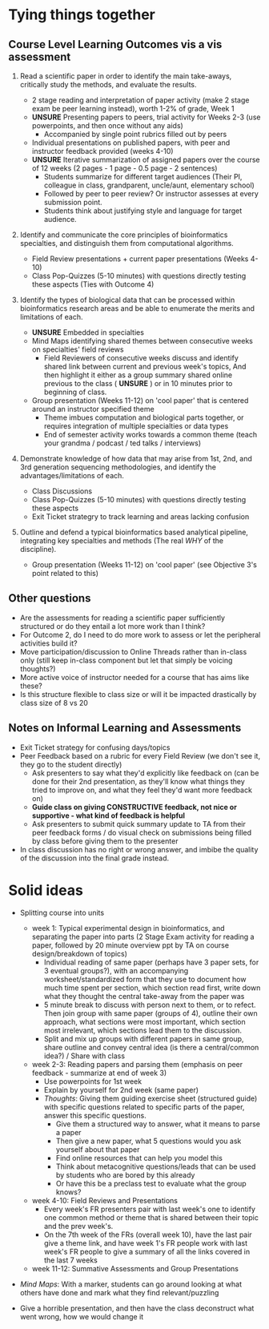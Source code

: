 # Tying things together  
## Course Level Learning Outcomes vis a vis assessment  
1. Read a scientific paper in order to identify the main take-aways, critically study the methods, and evaluate the results.   
	- 2 stage reading and interpretation of paper activity (make 2 stage exam be peer learning instead), worth 1-2% of grade, Week 1  
	- **UNSURE** Presenting papers to peers, trial activity for Weeks 2-3 (use powerpoints, and then once without any aids)  
		- Accompanied by single point rubrics filled out by peers  
	- Individual presentations on published papers, with peer and instructor feedback provided (weeks 4-10)  
	- **UNSURE** Iterative summarization of assigned papers over the course of 12 weeks (2 pages - 1 page - 0.5 page - 2 sentences)  
		- Students summarize for different target audiences (Their PI, colleague in class, grandparent, uncle/aunt, elementary school)  
		- Followed by peer to peer review? Or instructor assesses at every submission point.  
		- Students think about justifying style and language for target audience.  

2. Identify and communicate the core principles of bioinformatics specialties, and distinguish them from computational algorithms.  
	- Field Review presentations + current paper presentations (Weeks 4-10)   
	- Class Pop-Quizzes (5-10 minutes) with questions directly testing these aspects (Ties with Outcome 4)  
3. Identify the types of biological data that can be processed within bioinformatics research areas and be able to enumerate the merits and limitations of each.   
	- **UNSURE** Embedded in specialties  
	- Mind Maps identifying shared themes between consecutive weeks on specialties' field reviews  
		- Field Reviewers of consecutive weeks discuss and identify shared link between current and previous week's topics, And then highlight it either as a group summary shared online previous to the class ( **UNSURE** ) or in 10 minutes prior to beginning of class.   
	- Group presentation (Weeks 11-12) on 'cool paper' that is centered around an instructor specified theme  
		- Theme imbues computation and biological parts together, or requires integration of multiple specialties or data types  
		- End of semester activity works towards a common theme (teach your grandma / podcast / ted talks / interviews)   
4. Demonstrate knowledge of how data that may arise from 1st, 2nd, and 3rd generation sequencing methodologies, and identify the advantages/limitations of each.    
	- Class Discussions  
	- Class Pop-Quizzes (5-10 minutes) with questions directly testing these aspects   
	- Exit Ticket strategry to track learning and areas lacking confusion  

5. Outline and defend a typical bioinformatics based analytical pipeline, integrating key specialties and methods (The real *WHY* of the discipline).   
	- Group presentation (Weeks 11-12) on 'cool paper' (see Objective 3's point related to this)  

## Other questions  
- Are the assessments for reading a scientific paper sufficiently structured or do they entail a lot more work than I think?  
- For Outcome 2, do I need to do more work to assess or let the peripheral activities build it?  
- Move participation/discussion to Online Threads rather than in-class only (still keep in-class component but let that simply be voicing thoughts?)  
- More active voice of instructor needed for a course that has aims like these?  
- Is this structure flexible to class size or will it be impacted drastically by class size of 8 vs 20
## Notes on Informal Learning and Assessments   
- Exit Ticket strategy for confusing days/topics   
- Peer Feedback based on a rubric for every Field Review (we don't see it, they go to the student directly)   
	- Ask presenters to say what they'd explicitly like feedback on (can be done for their 2nd presentation, as they'll know what things they tried to improve on, and what they feel they'd want more feedback on)  
	- **Guide class on giving CONSTRUCTIVE feedback, not nice or supportive - what kind of feedback is helpful**  
	- Ask presenters to submit quick summary update to TA from their peer feedback forms / do visual check on submissions being filled by class before giving them to the presenter      
- In class discussion has no right or wrong answer, and imbibe the quality of the discussion into the final grade instead.  

# Solid ideas  
- Splitting course into units  
	- week 1: Typical experimental design in bioinformatics, and separating the paper into parts (2 Stage Exam activity for reading a paper, followed by 20 minute overview ppt by TA on course design/breakdown of topics)  
		- Individual reading of same paper (perhaps have 3 paper sets, for 3 eventual groups?), with an accompanying worksheet/standardized form that they use to document how much time spent per section, which section read first, write down what they thought the central take-away from the paper was  
		- 5 minute break to discuss with person next to them, or to refect. Then join group with same paper (groups of 4), outline their own approach, what sections were most important, which section most irrelevant, which sections lead them to the discussion.  
		- Split and mix up groups with different papers in same group, share outline and convey central idea (is there a central/common idea?) / Share with class  
	- week 2-3: Reading papers and parsing them (emphasis on peer feedback - summarize at end of week 3)   
		- Use powerpoints for 1st week  
		- Explain by yourself for 2nd week (same paper)   
		- *Thoughts*: Giving them guiding exercise sheet (structured guide) with specific questions related to specific parts of the paper, answer this specific questions.  
			- Give them a structured way to answer, what it means to parse a paper  
			- Then give a new paper, what 5 questions would you ask yourself about that paper  
			- Find online resources that can help you model this  
			- Think about metacognitive questions/leads that can be used by students who are bored by this already  
			- Or have this be a preclass test to evaluate what the group knows?   
	- week 4-10: Field Reviews and Presentations  
		- Every week's FR presenters pair with last week's one to identify one common method or theme that is shared between their topic and the prev week's.  
		- On the 7th week of the FRs (overall week 10), have the last pair give a theme link, and have week 1's FR people work with last week's FR people to give a summary of all the links covered in the last 7 weeks    
	- week 11-12: Summative Assessments and Group Presentations    

- *Mind Maps*: With a marker, students can go around looking at what others have done and mark what they find relevant/puzzling  

- Give a horrible presentation, and then have the class deconstruct what went wrong, how we would change it  

